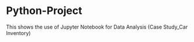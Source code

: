 # Python-Project
This shows the use of Jupyter Notebook for Data Analysis (Case Study_Car Inventory)
